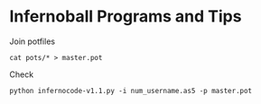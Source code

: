 Infernoball Programs and Tips
=============================

Join potfiles
```
cat pots/* > master.pot
```

Check
```
python infernocode-v1.1.py -i num_username.as5 -p master.pot
```
